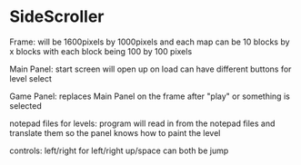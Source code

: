 # SideScroller

Frame:
will be 1600pixels by 1000pixels and each map 
can be 10 blocks by x blocks with each block
being 100 by 100 pixels

Main Panel:
start screen will open up on load
can have different buttons for level select

Game Panel:
replaces Main Panel on the frame after "play"
or something is selected

notepad files for levels:
program will read in from the notepad files and
translate them so the panel knows how to paint
the level

controls:
left/right for left/right
up/space can both be jump

